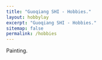 ```yaml
---
title: "Guoqiang SHI - Hobbies."
layout: hobbylay
excerpt: "Guoqiang SHI - Hobbies."
sitemap: false
permalink: /hobbies
---
```

Painting.
